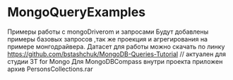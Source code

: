 # MongoQueryExamples
Примеры работы с mongoDriverom и запросами 
Будут добавлены примеры базовых запросов ,так же проекция и агрегирования на примере монгодрайвера.
Датасет для работы можно скачать по линку https://github.com/bstashchuk/MongoDB-Queries-Tutorial // актуален для студии 3T for Mongo 
Для MongoDBCompass внутри проекта приложен архив PersonsCollections.rar


